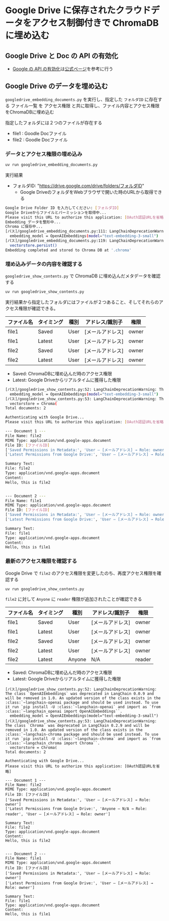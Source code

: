 # Google Drive に保存されたクラウドデータをアクセス制御付きで ChromaDB に埋め込む

## Google Drive と Doc の API の有効化

- [Google の API の有効化](https://console.cloud.google.com/apis/library?hl=ja&inv=1&invt=AbzzCQ&project=rag-access-control-462601)は[公式ページ](https://developers.google.com/workspace/drive/api/quickstart/python?hl=ja)を参考に行う

## Google Drive のデータを埋め込む

`googledrive_embedding_documents.py` を実行し、指定した `フォルダID` に存在する ファイル一覧 を アクセス権限 と共に取得し、ファイル内容とアクセス権限をChromaDBに埋め込む

指定したフォルダには２つのファイルが存在する

- file1 : Goodle Docファイル
- file2 : Goodle Docファイル

### データとアクセス権限の埋め込み


```bash
uv run googledrive_embedding_documents.py
```

実行結果

- フォルダID: "https://drive.google.com/drive/folders/フォルダID"
  - Google DriveのフォルダをWebブラウザで開いた時のURLから取得できる

```bash
Google Drive Folder ID を入力してください: [フォルダID]
Google Driveからファイルとパーミッションを取得中...
Please visit this URL to authorize this application: [OAuth認証URLを省略]
Embedding データを整形中...
Chroma に保存中...
[パス]/googledrive_embedding_documents.py:111: LangChainDeprecationWarning: The class `OpenAIEmbeddings` was deprecated in LangChain 0.0.9 and will be removed in 1.0. An updated version of the class exists in the :class:`~langchain-openai package and should be used instead. To use it run `pip install -U :class:`~langchain-openai` and import as `from :class:`~langchain_openai import OpenAIEmbeddings``.
  embedding_model = OpenAIEmbeddings(model="text-embedding-3-small")
[パス]/googledrive_embedding_documents.py:119: LangChainDeprecationWarning: Since Chroma 0.4.x the manual persistence method is no longer supported as docs are automatically persisted.
  vectorstore.persist()
Embedding completed and stored to Chroma DB at '.chroma'
```

### 埋め込みデータの内容を確認する

`googledrive_show_contents.py` で ChromaDB に埋め込んだメタデータを確認する

```bash
uv run googledrive_show_contents.py
```

実行結果から指定したフォルダにはファイルが２つあること、そしてそれらのアクセス権限が確認できる。

| ファイル名 | タイミング   | 種別   | アドレス/識別子     | 権限   |
|------------|--------------|--------|----------------------|--------|
| file1      | Saved        | User   | [メールアドレス]     | owner  |
| file1      | Latest       | User   | [メールアドレス]     | owner  |
| file2      | Saved        | User   | [メールアドレス]      | owner  |
| file2      | Latest       | User   | [メールアドレス]     | owner  |

- Saved: ChromaDBに埋め込んだ時のアクセス権限
- Latest: Google Driveからリアルタイムに獲得した権限


```bash
[パス]/googledrive_show_contents.py:52: LangChainDeprecationWarning: The class `OpenAIEmbeddings` was deprecated in LangChain 0.0.9 and will be removed in 1.0. An updated version of the class exists in the :class:`~langchain-openai package and should be used instead. To use it run `pip install -U :class:`~langchain-openai` and import as `from :class:`~langchain_openai import OpenAIEmbeddings``.
  embedding_model = OpenAIEmbeddings(model="text-embedding-3-small")
[パス]/googledrive_show_contents.py:53: LangChainDeprecationWarning: The class `Chroma` was deprecated in LangChain 0.2.9 and will be removed in 1.0. An updated version of the class exists in the :class:`~langchain-chroma package and should be used instead. To use it run `pip install -U :class:`~langchain-chroma` and import as `from :class:`~langchain_chroma import Chroma``.
  vectorstore = Chroma(
Total documents: 2

Authenticating with Google Drive...
Please visit this URL to authorize this application: [OAuth認証URLを省略]

--- Document 1 ---
File Name: file2
MIME Type: application/vnd.google-apps.document
File ID: [ファイルID]
['Saved Permissions in Metadata:', 'User — [メールアドレス] → Role: owner']
['Latest Permissions from Google Drive:', 'User — [メールアドレス] → Role: owner']

Summary Text:
File: file2
Type: application/vnd.google-apps.document
Content:
Hello, this is file2


--- Document 2 ---
File Name: file1
MIME Type: application/vnd.google-apps.document
File ID: [ファイルID]
['Saved Permissions in Metadata:', 'User — [メールアドレス] → Role: owner']
['Latest Permissions from Google Drive:', 'User — [メールアドレス] → Role: owner']

Summary Text:
File: file1
Type: application/vnd.google-apps.document
Content:
Hello, this is file1
```


### 最新のアクセス権限を確認する

Google Drive で `file2` のアクセス権限を変更したのち、再度アクセス権限を確認する

```bash
uv run googledrive_show_contents.py
```

`file2` に対して `Anyone` に `reader` 権限が追加されたことが確認できる

| ファイル名 | タイミング   | 種別   | アドレス/識別子     | 権限   |
|------------|--------------|--------|----------------------|--------|
| file1      | Saved        | User   | [メールアドレス]     | owner  |
| file1      | Latest       | User   | [メールアドレス]     | owner  |
| file2      | Saved        | User   | [メールアドレス]      | owner  |
| file2      | Latest       | User   | [メールアドレス]     | owner  |
| file2      | Latest       | Anyone | N/A                  | reader |

- Saved: ChromaDBに埋め込んだ時のアクセス権限
- Latest: Google Driveからリアルタイムに獲得した権限

```bash:実行結果
[パス]/googledrive_show_contents.py:52: LangChainDeprecationWarning: The class `OpenAIEmbeddings` was deprecated in LangChain 0.0.9 and will be removed in 1.0. An updated version of the class exists in the :class:`~langchain-openai package and should be used instead. To use it run `pip install -U :class:`~langchain-openai` and import as `from :class:`~langchain_openai import OpenAIEmbeddings``.
  embedding_model = OpenAIEmbeddings(model="text-embedding-3-small")
[パス]/googledrive_show_contents.py:53: LangChainDeprecationWarning: The class `Chroma` was deprecated in LangChain 0.2.9 and will be removed in 1.0. An updated version of the class exists in the :class:`~langchain-chroma package and should be used instead. To use it run `pip install -U :class:`~langchain-chroma` and import as `from :class:`~langchain_chroma import Chroma``.
  vectorstore = Chroma(
Total documents: 2

Authenticating with Google Drive...
Please visit this URL to authorize this application: [OAuth認証URLを省略]

--- Document 1 ---
File Name: file2
MIME Type: application/vnd.google-apps.document
File ID: [ファイルID]
['Saved Permissions in Metadata:', 'User — [メールアドレス] → Role: owner']
['Latest Permissions from Google Drive:', 'Anyone — N/A → Role: reader', 'User — [メールアドレス] → Role: owner']

Summary Text:
File: file2
Type: application/vnd.google-apps.document
Content:
Hello, this is file2


--- Document 2 ---
File Name: file1
MIME Type: application/vnd.google-apps.document
File ID: [ファイルID]
['Saved Permissions in Metadata:', 'User — [メールアドレス] → Role: owner']
['Latest Permissions from Google Drive:', 'User — [メールアドレス] → Role: owner']

Summary Text:
File: file1
Type: application/vnd.google-apps.document
Content:
Hello, this is file1
```